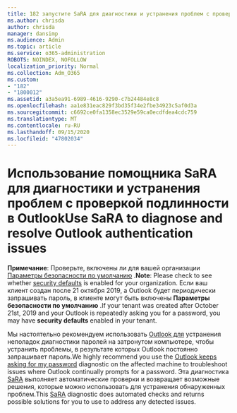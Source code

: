 ```yaml
---
title: 182 запустите SaRA для диагностики и устранения проблем с проверкой подлинности Outlook
ms.author: chrisda
author: chrisda
manager: dansimp
ms.audience: Admin
ms.topic: article
ms.service: o365-administration
ROBOTS: NOINDEX, NOFOLLOW
localization_priority: Normal
ms.collection: Adm_O365
ms.custom:
- "182"
- "1800012"
ms.assetid: a3a5ea91-6989-4616-9290-c7b24484e8c8
ms.openlocfilehash: aa1e831eac829f3bd35f34e2fbe34923c5af0d3a
ms.sourcegitcommit: c6692ce0fa1358ec3529e59ca0ecdfdea4cdc759
ms.translationtype: MT
ms.contentlocale: ru-RU
ms.lasthandoff: 09/15/2020
ms.locfileid: "47802034"
---
```

# <a name="use-sara-to-diagnose-and-resolve-outlook-authentication-issues"></a><span data-ttu-id="46558-102">Использование помощника SaRA для диагностики и устранения проблем с проверкой подлинности в Outlook</span><span class="sxs-lookup"><span data-stu-id="46558-102">Use SaRA to diagnose and resolve Outlook authentication issues</span></span>

<span data-ttu-id="46558-103">**Примечание**: Проверьте, включены ли для вашей организации [Параметры безопасности по умолчанию](https://aka.ms/securitydefaults) .</span><span class="sxs-lookup"><span data-stu-id="46558-103">**Note**: Please check to see whether [security defaults](https://aka.ms/securitydefaults) is enabled for your organization.</span></span> <span data-ttu-id="46558-104">Если ваш клиент создан после 21 октября 2019, а Outlook будет периодически запрашивать пароль, в клиенте могут быть включены **Параметры безопасности по умолчанию** .</span><span class="sxs-lookup"><span data-stu-id="46558-104">If your tenant was created after October 21st, 2019 and your Outlook is repeatedly asking you for a password, you may have **security defaults** enabled in your tenant.</span></span>

<span data-ttu-id="46558-105">Мы настоятельно рекомендуем использовать [Outlook для](https://aka.ms/SaRA-OutlookPwdPrompt-Alchemy) устранения неполадок диагностики паролей на затронутом компьютере, чтобы устранить проблемы, в результате которых Outlook постоянно запрашивает пароль.</span><span class="sxs-lookup"><span data-stu-id="46558-105">We highly recommend you use the [Outlook keeps asking for my password](https://aka.ms/SaRA-OutlookPwdPrompt-Alchemy) diagnostic on the affected machine to troubleshoot issues where Outlook continually prompts for a password.</span></span> <span data-ttu-id="46558-106">Эта диагностика [SaRA](https://diagnostics.office.com/#/) выполняет автоматические проверки и возвращает возможные решения, которые можно использовать для устранения обнаруженных проблем.</span><span class="sxs-lookup"><span data-stu-id="46558-106">This [SaRA](https://diagnostics.office.com/#/) diagnostic does automated checks and returns possible solutions for you to use to address any detected issues.</span></span>

